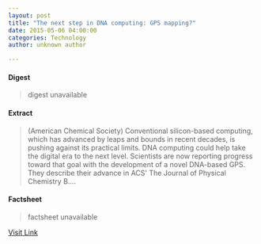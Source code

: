 ```yaml
---
layout: post
title: "The next step in DNA computing: GPS mapping?"
date: 2015-05-06 04:00:00
categories: Technology
author: unknown author

---
```



#### Digest
>digest unavailable

#### Extract
>(American Chemical Society) Conventional silicon-based computing, which has advanced by leaps and bounds in recent decades, is pushing against its practical limits. DNA computing could help take the digital era to the next level. Scientists are now reporting progress toward that goal with the development of a novel DNA-based GPS. They describe their advance in ACS' The Journal of Physical Chemistry B....

#### Factsheet
>factsheet unavailable

[Visit Link](http://www.eurekalert.org/pub_releases/2015-05/acs-tns050615.php)



